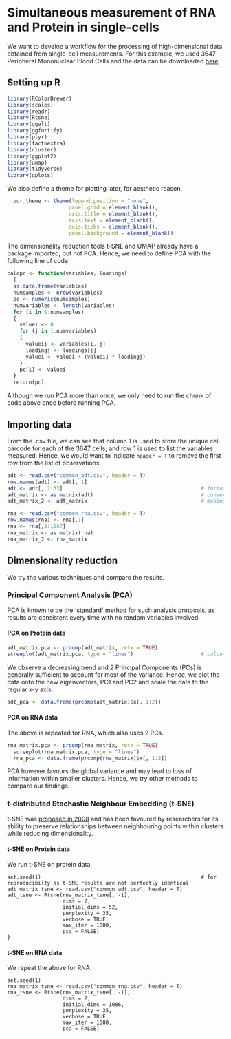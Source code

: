 # Simultaneous measurement of RNA and Protein in single-cells

We want to develop a workflow for the processing of high-dimensional data obtained from single-cell measurements.
For this example, we used 3647 Peripheral Mononuclear Blood Cells and the data can be downloaded [here](https://www.dropbox.com/sh/3sfe8a0nyv1xn0t/AAAe79KVWUmgwJ76Ka0vTAxCa?dl=0).

## Setting up R
```r
library(RColorBrewer)
library(scales)
library(readr)
library(Rtsne)
library(ggalt)
library(ggfortify)
library(plyr)
library(factoextra)
library(cluster)
library(ggplot2)
library(umap)
library(tidyverse)
library(gplots)
```
We also define a theme for plotting later, for aesthetic reason.
```r
  our_theme <- theme(legend.position = "none",
                    panel.grid = element_blank(),
                    axis.title = element_blank(),
                    axis.text = element_blank(),
                    axis.ticks = element_blank(),
                    panel.background = element_blank()
```

The dimensionality reduction tools t-SNE and UMAP already have a package imported, but not PCA. Hence, we need to define PCA with the following line of code:
```r
calcpc <- function(variables, loadings)
  {
  as.data.frame(variables)
  numsamples <- nrow(variables)
  pc <- numeric(numsamples)
  numvariables <- length(variables)
  for (i in 1:numsamples)
  {
    valuei <- 0
    for (j in 1:numvariables)
    {
      valueij <- variables[i, j]
      loadingj <- loadings[j]
      valuei <- valuei + (valueij * loadingj)
    }
    pc[i] <- valuei
  }
  return(pc)
```
Although we run PCA more than once, we only need to run the chunk of code above once before running PCA.

## Importing data
From the .csv file, we can see that column 1 is used to store the unique cell barcode for each of the 3647 cells, and row 1 is used to list the variables measured. Hence, we would want to indicate `header = T` to remove the first row from the list of observations.
```r
adt <- read.csv("common_adt.csv", header = T)
row.names(adt) <- adt[, 1]
adt <- adt[, 2:53]                                             # formatting cell barcodes as observation names
adt_matrix <- as.matrix(adt)                                   # converting to matrix class
adt_matrix_2 <- adt_matrix                                     # making duplicate matrix to compare clusterings later

rna <- read.csv("common_rna.csv", header = T)
row.names(rna) <- rna[,1]
rna <- rna[,2:1087]
rna_matrix <- as.matrix(rna)
rna_matrix_2 <- rna_matrix
```
## Dimensionality reduction
We try the various techniques and compare the results.

### Principal Component Analysis (PCA)
PCA is known to be the 'standard' method for such analysis protocols, as results are consistent every time with no random variables involved. 

#### PCA on Protein data

```r
adt_matrix.pca <- prcomp(adt_matrix, retx = TRUE)              
screeplot(adt_matrix.pca, type = "lines")                      # calculate variance contribution across increasing number of PCs
```
We observe a decreasing trend and 2 Principal Components (PCs) is generally sufficient to account for most of the variance. Hence, we plot the data onto the new eigenvectors, PC1 and PC2 and scale the data to the regular x-y axis.
```r
adt_pca <- data.frame(prcomp(adt_matrix)$x[, 1:2])
```

#### PCA on RNA data

The above is repeated for RNA, which also uses 2 PCs.
```r
rna_matrix.pca <- prcomp(rna_matrix, retx = TRUE)              
  screeplot(rna_matrix.pca, type = "lines")
  rna_pca <- data.frame(prcomp(rna_matrix)$x[, 1:2])
```

PCA however favours the global variance and may lead to loss of information within smaller clusters. Hence, we try other methods to compare our findings.

### t-distributed Stochastic Neighbour Embedding (t-SNE)
t-SNE was [proposed in 2008](http://www.jmlr.org/papers/volume9/vandermaaten08a/vandermaaten08a.pdf) and has been favoured by researchers for its ability to preserve relationships between neighbouring points within clusters while reducing dimensionality.

#### t-SNE on Protein data
We run t-SNE on protein data:
```
set.seed(1)                                                    # for reproducibilty as t-SNE results are not perfectly identical         
adt_matrix_tsne <- read.csv("common_adt.csv", header = T)
adt_tsne <- Rtsne(rna_matrix_tsne[, -1],
                  dims = 2,
                  initial_dims = 52,
                  perplexity = 35,
                  verbose = TRUE,
                  max_iter = 1000,
                  pca = FALSE)
}
```
#### t-SNE on RNA data
We repeat the above for RNA.

```
set.seed(1)                                             
rna_matrix_tsne <- read.csv("common_rna.csv", header = T)
rna_tsne <- Rtsne(rna_matrix_tsne[, -1],
                  dims = 2,
                  initial_dims = 1086,
                  perplexity = 35,
                  verbose = TRUE,
                  max_iter = 1000,
                  pca = FALSE)
```
